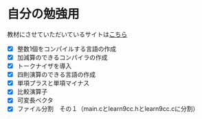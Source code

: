 # 自分の勉強用

教材にさせていただいているサイトは[こちら](https://www.sigbus.info/compilerbook)

- [x] 整数1個をコンパイルする言語の作成
- [x] 加減算のできるコンパイラの作成
- [x] トークナイザを導入
- [x] 四則演算のできる言語の作成
- [x] 単項プラスと単項マイナス
- [x] 比較演算子
- [x] 可変長ベクタ
- [x] ファイル分割　その１（main.cとlearn9cc.hとlearn9cc.cに分割）
